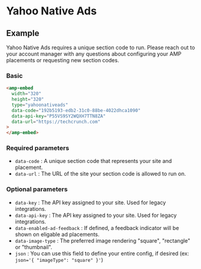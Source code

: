 <!---
Copyright 2019 The AMP HTML Authors. All Rights Reserved.

Licensed under the Apache License, Version 2.0 (the "License");
you may not use this file except in compliance with the License.
You may obtain a copy of the License at

      http://www.apache.org/licenses/LICENSE-2.0

Unless required by applicable law or agreed to in writing, software
distributed under the License is distributed on an "AS-IS" BASIS,
WITHOUT WARRANTIES OR CONDITIONS OF ANY KIND, either express or implied.
See the License for the specific language governing permissions and
limitations under the License.
-->

# Yahoo Native Ads

## Example

Yahoo Native Ads requires a unique section code to run. Please reach out to your account manager with any questions about configuring your AMP placements or requesting new section codes.

### Basic

```html
<amp-embed
  width="320"
  height="320"
  type="yahoonativeads"
  data-code="192b5193-edb2-31c0-88be-4022dhca1090"
  data-api-key="P55VS9SY2WQXH7TTN8ZA"
  data-url="https://techcrunch.com"
>
</amp-embed>
```

### Required parameters

-   `data-code` : A unique section code that represents your site and placement.
-   `data-url` : The URL of the site your section code is allowed to run on.

### Optional parameters

-   `data-key` : The API key assigned to your site. Used for legacy integrations.
-   `data-api-key` : The API key assigned to your site. Used for legacy integrations.
-   `data-enabled-ad-feedback` : If defined, a feedback indicator will be shown on eligable ad placements.
-   `data-image-type` : The preferred image rendering "square", "rectangle" or "thumbnail".
-   `json` : You can use this field to define your entire config, if desired (ex: `json='{ "imageType": "square" }'`)
